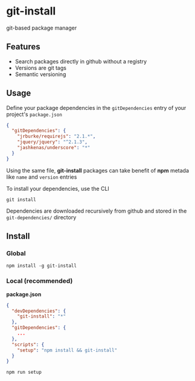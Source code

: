 git-install
===========

git-based package manager

Features
--------

*   Search packages directly in github without a registry
*   Versions are git tags
*   Semantic versioning

Usage
-----

Define your package dependencies in the `gitDependencies` entry of your
project's `package.json`

```json
{
  "gitDependencies": {
    "jrburke/requirejs": "2.1.*",
    "jquery/jquery": "^2.1.3",
    "jashkenas/underscore": "*"
  }
}
```

Using the same file, **git-install** packages can take benefit of **npm** metada
like `name` and `version` entries

To install your dependencies, use the CLI

```
git install
```

Dependencies are downloaded recursively from github and stored in the
`git-dependencies/` directory

Install
-------

### Global

    npm install -g git-install

### Local (recommended)

**package.json**

```json
{
  "devDependencies": {
    "git-install": "*"
  },
  "gitDependencies": {
    ...
  },
  "scripts": {
    "setup": "npm install && git-install"
  }
}
```

```sh
npm run setup
```
